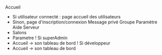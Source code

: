 Accueil 
- Si utilisateur connecté : page accueil des utilisateurs
- Sinon, page d'inscription/connexion
Message privé
Groupe
Paramètre
Aide
Serveur
- Salons
- Parametre
! Si superAdmin
- Accueil -> son tableau de bord
! Si développeur 
- Accueil -> son tableau de bord
